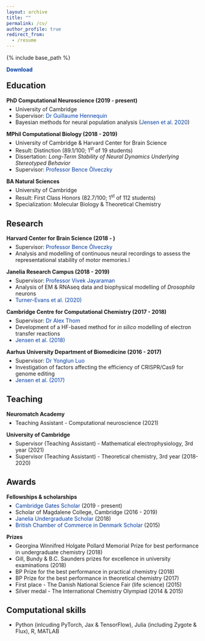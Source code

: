 ```yaml
---
layout: archive
title: ""
permalink: /cv/
author_profile: true
redirect_from:
  - /resume
---
```


{% include base_path %}

<head>
<style>
a.cv:link {
  color: #003CA4;
  background-color: transparent;
  text-decoration: none;
}
a.cv:visited {
  color: #003CA4;
  background-color: transparent;
  text-decoration: none;
}
</style>
</head>

<p style="padding-bottom:-8px; margin-bottom:-8px"> <a style="font-weight:bold" class="cv" href="http://KrisJensen.github.io/files/cv.pdf">Download</a> </p>

## Education

<p style="padding-bottom:-8px; margin-bottom:-8px"> <b>PhD Computational Neuroscience (2019 - present)</b> </p>

- University of Cambridge
- Supervisor: <a class="cv" href="https://https://hennequin-lab.github.io/">Dr Guillaume Hennequin</a>
- Bayesian methods for neural population analysis (<a class="cv" href="https://krisjensen.github.io//files/mgplvm.pdf">Jensen et al. 2020</a>)

<p style="padding-bottom:-8px; margin-bottom:-8px"> <b>MPhil Computational Biology (2018 - 2019)</b> </p>

- University of Cambridge & Harvard Center for Brain Science
- Result: Distinction (89.1/100; 1<sup>st</sup> of 19 students)
- Dissertation: <i>Long-Term Stability of Neural Dynamics Underlying Stereotyped Behavior</i>
- Supervisor: <a class="cv" href="https://olveczkylab.oeb.harvard.edu/">Professor Bence Ölveczky</a>

<p style="padding-bottom:-8px; margin-bottom:-8px"> <b>BA Natural Sciences</b> </p>

- University of Cambridge
- Result: First Class Honors (82.7/100; 1<sup>st</sup> of 112 students)
- Specialization: Molecular Biology & Theoretical Chemistry

## Research

<p style="padding-bottom:-8px; margin-bottom:-8px"> <b>Harvard Center for Brain Science (2018 - )</b> </p>

- Supervisor: <a class="cv" href="https://olveczkylab.oeb.harvard.edu/">Professor Bence Ölveczky</a>
- Analysis and modelling of continuous neural recordings to assess the representational stability of motor memories.l

<p style="padding-bottom:-8px; margin-bottom:-8px"> <b>Janelia Research Campus (2018 - 2019)</b> </p>

- Supervisor: <a class="cv" href="https://www.janelia.org/lab/jayaraman-lab">Professor Vivek Jayaraman</a>
- Analysis of EM & RNAseq data and biophysical modelling of <i>Drosophila</i> neurons
- <a class="cv" href="https://krisjensen.github.io//files/cx.pdf">Turner-Evans et al. (2020)</a>

<p style="padding-bottom:-8px; margin-bottom:-8px"> <b>Cambridge Centre for Computational Chemistry (2017 - 2018)</b> </p>

- Supervisor: <a class="cv" href="https://www.ch.cam.ac.uk/group/thom/dr-alex-thom">Dr Alex Thom</a>
- Development of a HF-based method for <i>in silico</i> modelling of electron transfer reactions
- <a class="cv" href="https://krisjensen.github.io//files/ET.pdf">Jensen et al. (2018)</a>

<p style="padding-bottom:-8px; margin-bottom:-8px"> <b>Aarhus University Department of Biomedicine (2016 - 2017)</b> </p>

- Supervisor: <a class="cv" href="https://pure.au.dk/portal/en/persons/yonglun-luo(0ede9a3b-a5fc-48be-a214-5c67e5df02db).html">Dr Yonglun Luo</a>
- Investigation of factors affecting the efficiency of CRISPR/Cas9 for genome editing
- <a class="cv" href="https://krisjensen.github.io//files/crispr.pdf">Jensen et al. (2017)</a>

## Teaching

<p style="padding-bottom:-8px; margin-bottom:-8px"> <b>Neuromatch Academy </b> </p>

- Teaching Assistant - Computational neuroscience (2021)

<p style="padding-bottom:-8px; margin-bottom:-8px"> <b>University of Cambridge </b> </p>

- Supervisor (Teaching Assistant) - Mathematical electrophysiology, 3rd year (2021)
- Supervisor (Teaching Assistant) - Theoretical chemistry, 3rd year (2018-2020)

## Awards

<p style="padding-bottom:-8px; margin-bottom:-8px"> <b>Fellowships & scholarships</b> </p>

- <a class="cv" href="https://www.gatescambridge.org/members-area/connect/directory/scholar/16672">Cambridge Gates Scholar</a> (2019 - present)
- Scholar of Magdalene College, Cambridge (2016 - 2019)
- <a class="cv" href="https://www.janelia.org/you-janelia/students-postdocs/undergraduate-scholars-program">Janelia Undergraduate Scholar</a> (2018)
- <a class="cv" href="http://www.bccd.dk/?pageid=62&menuid=69&languageid=0">British Chamber of Commerce in Denmark Scholar</a> (2015)

<p style="padding-bottom:-8px; margin-bottom:-8px"> <b>Prizes</b> </p>

- Georgina Winnifred Holgate Pollard Memorial Prize for best performance in undergraduate chemistry (2018)
- Gill, Bundy & B.C. Saunders prizes for excellence in university examinations (2018)
- BP Prize for the best performance in practical chemistry (2018)
- BP Prize for the best performance in theoretical chemistry (2017)
- First place - The Danish National Science Fair (life science) (2015)
- Silver medal - The International Chemistry Olympiad (2014 & 2015)

## Computational skills

- Python (inlcuding PyTorch, Jax & TensorFlow), Julia (including Zygote & Flux), R, MATLAB
